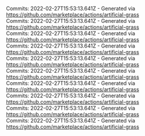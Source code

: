 Commits: 2022-02-27T15:53:13.641Z - Generated via https://github.com/marketplace/actions/artificial-grass
<br>
Commits: 2022-02-27T15:53:13.641Z - Generated via https://github.com/marketplace/actions/artificial-grass
<br>
Commits: 2022-02-27T15:53:13.641Z - Generated via https://github.com/marketplace/actions/artificial-grass
<br>
Commits: 2022-02-27T15:53:13.641Z - Generated via https://github.com/marketplace/actions/artificial-grass
<br>
Commits: 2022-02-27T15:53:13.641Z - Generated via https://github.com/marketplace/actions/artificial-grass
<br>
Commits: 2022-02-27T15:53:13.641Z - Generated via https://github.com/marketplace/actions/artificial-grass
<br>
Commits: 2022-02-27T15:53:13.641Z - Generated via https://github.com/marketplace/actions/artificial-grass
<br>
Commits: 2022-02-27T15:53:13.641Z - Generated via https://github.com/marketplace/actions/artificial-grass
<br>
Commits: 2022-02-27T15:53:13.641Z - Generated via https://github.com/marketplace/actions/artificial-grass
<br>
Commits: 2022-02-27T15:53:13.641Z - Generated via https://github.com/marketplace/actions/artificial-grass
<br>
